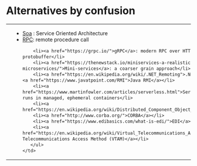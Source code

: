 # Alternatives by confusion

<table style="border:0">
  <tr style="border:0">
    <td style="border:0">
      <img src="./media/Alternatives.png"/>
    </td>
    <td style="border:0">
      <ul>
        <li>
          <a  href="https://www.opengroup.org/membership/work-groups/service-oriented-architecture-soa/soa">Soa</a>
          : Service Oriented Architecture
        </li>
        <li>
          <a  href="https://www.geeksforgeeks.org/operating-system-remote-procedure-call-rpc/">RPC</a>: remote procedure call
        </li>

        <li><a href="https://grpc.io/">gRPC</a>: modern RPC over HTTP/2 with protobuffer</li>
        <li><a href="https://thenewstack.io/miniservices-a-realistic-alternative-to-microservices/">Mini-services</a>: a coarser grain approach</li>
        <li><a href="https://en.wikipedia.org/wiki/.NET_Remoting">.Net Remoting</a> and <a href="https://www.javatpoint.com/RMI">Java RMI</a></li>
        <li><a href="https://www.martinfowler.com/articles/serverless.html">Serverless</a>: code runs in managed, ephemeral containers</li>
        <li><a href="https://en.wikipedia.org/wiki/Distributed_Component_Object_Model">DCOM</a></li>
        <li><a href="http://www.corba.org/">CORBA</a></li>
        <li><a href="https://www.edibasics.com/what-is-edi/">EDI</a></li>
        <li><a href="https://en.wikipedia.org/wiki/Virtual_Telecommunications_Access_Method">Virtual Telecommunications Access Method (VTAM)</a></li>
       </ul>
    </td>
  </tr>
</table>

 